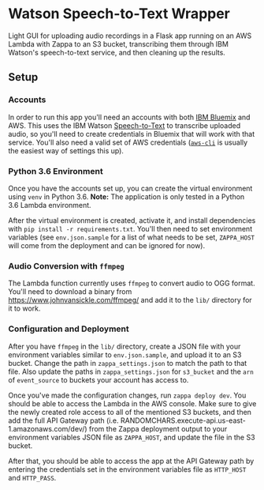 # Watson Speech-to-Text Wrapper

Light GUI for uploading audio recordings in a Flask app running on an AWS Lambda with Zappa to an S3 bucket, transcribing
them through IBM Watson's speech-to-text service, and then cleaning up the results.

## Setup

### Accounts

In order to run this app you'll need an accounts with both [IBM Bluemix](https://www.ibm.com/cloud-computing/bluemix/) and
AWS. This uses the IBM Watson [Speech-to-Text](https://www.ibm.com/watson/developercloud/speech-to-text.html) to transcribe
uploaded audio, so you'll need to create credentials in Bluemix that will work with that service. You'll also need a
valid set of AWS credentials ([`aws-cli`](https://aws.amazon.com/cli/) is usually the easiest way of settings this up).

### Python 3.6 Environment

Once you have the accounts set up, you can create the virtual environment using `venv` in Python 3.6. **Note:** The
application is only tested in a Python 3.6 Lambda environment.

After the virtual environment is created, activate it, and install dependencies with `pip install -r requirements.txt`.
You'll then need to set environment variables (see `env.json.sample` for a list of what needs to be set, `ZAPPA_HOST` will
come from the deployment and can be ignored for now).

### Audio Conversion with `ffmpeg`

The Lambda function currently uses `ffmpeg` to convert audio to OGG format. You'll need to download a binary from
https://www.johnvansickle.com/ffmpeg/ and add it to the `lib/` directory for it to work.

### Configuration and Deployment

After you have `ffmpeg` in the `lib/` directory, create a JSON file with your environment variables similar to `env.json.sample`,
and upload it to an S3 bucket. Change the path in `zappa_settings.json` to match the path to that file. Also update the paths
in `zappa_settings.json` for `s3_bucket` and the `arn` of `event_source` to buckets your account has access to.

Once you've made the configuration changes, run `zappa deploy dev`. You should be able to access the Lambda in the AWS console.
Make sure to give the newly created role access to all of the mentioned S3 buckets, and then add the full API Gateway path
(i.e. RANDOMCHARS.execute-api.us-east-1.amazonaws.com/dev/) from the Zappa deployment output to your environment variables
JSON file as `ZAPPA_HOST`, and update the file in the S3 bucket.

After that, you should be able to access the app at the API Gateway path by entering the credentials set in the environment
variables file as `HTTP_HOST` and `HTTP_PASS`.